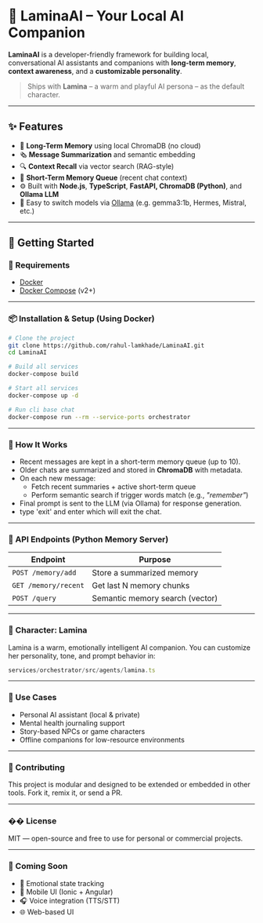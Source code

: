 # 🧠 LaminaAI – Your Local AI Companion

**LaminaAI** is a developer-friendly framework for building local, conversational AI assistants and companions with **long-term memory**, **context awareness**, and a **customizable personality**.

> Ships with **Lamina** – a warm and playful AI persona – as the default character.

---

## ✨ Features

* 🧠 **Long-Term Memory** using local ChromaDB (no cloud)
* 🗞️ **Message Summarization** and semantic embedding
* 🔍 **Context Recall** via vector search (RAG-style)
* 💬 **Short-Term Memory Queue** (recent chat context)
* ⚙️ Built with **Node.js**, **TypeScript**, **FastAPI, ChromaDB (Python)**, and **Ollama LLM**
* 🔄 Easy to switch models via [Ollama](https://ollama.com/) (e.g. gemma3:1b, Hermes, Mistral, etc.)

---

## 🚀 Getting Started

### 🐳 Requirements

- [Docker](https://docs.docker.com/get-docker/)
- [Docker Compose](https://docs.docker.com/compose/) (v2+)

---

### 📦 Installation & Setup (Using Docker)

```bash
# Clone the project
git clone https://github.com/rahul-lamkhade/LaminaAI.git
cd LaminaAI

# Build all services
docker-compose build

# Start all services
docker-compose up -d

# Run cli base chat
docker-compose run --rm --service-ports orchestrator

```

---

### 💠 How It Works

* Recent messages are kept in a short-term memory queue (up to 10).
* Older chats are summarized and stored in **ChromaDB** with metadata.
* On each new message:
  * Fetch recent summaries + active short-term queue
  * Perform semantic search if trigger words match (e.g., *"remember"*)
* Final prompt is sent to the LLM (via Ollama) for response generation.
* type 'exit' and enter which will exit the chat. 
---

### 🔌 API Endpoints (Python Memory Server)

| Endpoint             | Purpose                         |
| -------------------- | ------------------------------- |
| `POST /memory/add`   | Store a summarized memory       |
| `GET /memory/recent` | Get last N memory chunks        |
| `POST /query`        | Semantic memory search (vector) |

---

### 🧠 Character: Lamina

Lamina is a warm, emotionally intelligent AI companion. You can customize her personality, tone, and prompt behavior in:

```ts
services/orchestrator/src/agents/lamina.ts
```

---

### 🧱 Use Cases

* Personal AI assistant (local & private)
* Mental health journaling support
* Story-based NPCs or game characters
* Offline companions for low-resource environments

---

### 🌱 Contributing

This project is modular and designed to be extended or embedded in other tools. Fork it, remix it, or send a PR.

---

### �� License

MIT — open-source and free to use for personal or commercial projects.

---

### 📲 Coming Soon

* 🧘 Emotional state tracking
* 📱 Mobile UI (Ionic + Angular)
* 🎧 Voice integration (TTS/STT)
* 🌐 Web-based UI
